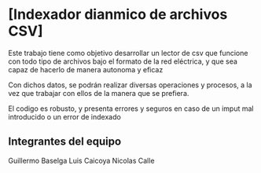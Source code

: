 # [Indexador dianmico de archivos CSV]
Este trabajo tiene como objetivo desarrollar un lector de csv  que funcione con todo tipo de archivos bajo el formato de la red eléctrica, y que sea capaz de hacerlo de manera autonoma y eficaz

Con dichos datos, se podrán realizar diversas operaciones y procesos, a la vez que trabajar con ellos de la manera que se prefiera.

El codigo es robusto, y presenta errores y seguros en caso de un imput mal introducido o un error de indexado

## Integrantes del equipo
Guillermo Baselga
Luis Caicoya
Nicolas Calle
